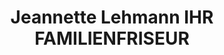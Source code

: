 ---
title: "Jeannette Lehmann IHR FAMILIENFRISEUR"
url: /schipkau/jeannette-lehmann-ihr-familienfriseur/
shop: Friseur
---